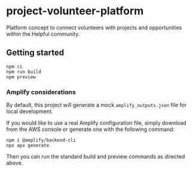# project-volunteer-platform

Platform concept to connect volunteers with projects and opportunities within the Helpful community.

## Getting started

```shell
npm ci
npm run build
npm preview
```

### Amplify considerations

By default, this project will generate a mock `amplify_outputs.json` file for local development.

If you would like to use a real Amplify configuration file, simply download from
the AWS console or generate one with the following command:

```shell
npm i @amplify/backend-cli
npx apx generate
```

Then you can run the standard build and preview commands as directed above.